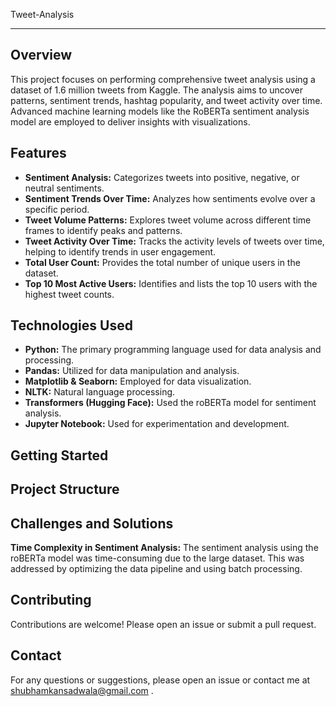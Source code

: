 Tweet-Analysis
<hr></hr>

## Overview
This project focuses on performing comprehensive tweet analysis using a dataset of 1.6 million tweets from Kaggle. The analysis aims to uncover patterns, sentiment trends, hashtag popularity, and tweet activity over time. Advanced machine learning models like the RoBERTa sentiment analysis model are employed to deliver insights with visualizations.

## Features

<ul>
  <li><b>Sentiment Analysis:</b> Categorizes tweets into positive, negative, or neutral sentiments.</li>
  
  <li><b>Sentiment Trends Over Time:</b> Analyzes how sentiments evolve over a specific period.</li>
  
  <li><b>Tweet Volume Patterns:</b> Explores tweet volume across different time frames to identify peaks and patterns.</li>
  
  <li><b>Tweet Activity Over Time:</b> Tracks the activity levels of tweets over time, helping to identify trends in user engagement.
</li>

  <li><b>Total User Count:</b> Provides the total number of unique users in the dataset.</li>
  
  <li><b>Top 10 Most Active Users:</b> Identifies and lists the top 10 users with the highest tweet counts.</li>
</ul>

## Technologies Used

<ul>
  <li><b>Python:</b> The primary programming language used for data analysis and processing.</li>
  
  <li><b>Pandas:</b> Utilized for data manipulation and analysis.</li>
  
  <li><b>Matplotlib & Seaborn:</b> Employed for data visualization.</li>
  
  <li><b>NLTK:</b> Natural language processing.</li>
  
  <li><b>Transformers (Hugging Face):</b> Used the roBERTa model for sentiment analysis.</li>
  
  <li><b>Jupyter Notebook:</b> Used for experimentation and development.</li>
</ul>






## Getting Started

## Project Structure

## Challenges and Solutions

<b>Time Complexity in Sentiment Analysis:</b> The sentiment analysis using the roBERTa model was time-consuming due to the large dataset. This was addressed by optimizing the data pipeline and using batch processing.

## Contributing
Contributions are welcome! Please open an issue or submit a pull request.


## Contact
For any questions or suggestions, please open an issue or contact me at <a href="mailto:shubhamkansadwala@gmail.com">shubhamkansadwala@gmail.com</a>
.
